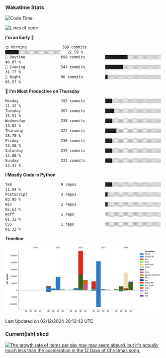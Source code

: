 ### Wakatime Stats
<!--START_SECTION:waka-->
![Code Time](http://img.shields.io/badge/Code%20Time-2%2C966%20hrs%2045%20mins-blue)

![Lines of code](https://img.shields.io/badge/From%20Hello%20World%20I%27ve%20Written-1.0%20million%20lines%20of%20code-blue)

**I'm an Early 🐤** 

```text
🌞 Morning                389 commits         ██████░░░░░░░░░░░░░░░░░░░   22.59 % 
🌆 Daytime                690 commits         ██████████░░░░░░░░░░░░░░░   40.07 % 
🌃 Evening                547 commits         ████████░░░░░░░░░░░░░░░░░   31.77 % 
🌙 Night                  96 commits          █░░░░░░░░░░░░░░░░░░░░░░░░   05.57 % 
```
📅 **I'm Most Productive on Thursday** 

```text
Monday                   195 commits         ███░░░░░░░░░░░░░░░░░░░░░░   11.32 % 
Tuesday                  267 commits         ████░░░░░░░░░░░░░░░░░░░░░   15.51 % 
Wednesday                238 commits         ███░░░░░░░░░░░░░░░░░░░░░░   13.82 % 
Thursday                 322 commits         █████░░░░░░░░░░░░░░░░░░░░   18.70 % 
Friday                   230 commits         ███░░░░░░░░░░░░░░░░░░░░░░   13.36 % 
Saturday                 239 commits         ███░░░░░░░░░░░░░░░░░░░░░░   13.88 % 
Sunday                   231 commits         ███░░░░░░░░░░░░░░░░░░░░░░   13.41 % 
```


**I Mostly Code in Python** 

```text
TeX                      9 repos             ███░░░░░░░░░░░░░░░░░░░░░░   11.84 % 
PostScript               3 repos             █░░░░░░░░░░░░░░░░░░░░░░░░   03.95 % 
Nix                      2 repos             █░░░░░░░░░░░░░░░░░░░░░░░░   02.63 % 
Roff                     1 repo              ░░░░░░░░░░░░░░░░░░░░░░░░░   01.32 % 
CSS                      1 repo              ░░░░░░░░░░░░░░░░░░░░░░░░░   01.32 % 
```



**Timeline**

![Lines of Code chart](https://raw.githubusercontent.com/joshuajeschek/joshuajeschek/main/assets/bar_graph.png)


 Last Updated on 02/12/2024 20:13:42 UTC
<!--END_SECTION:waka-->

### Current(ish) xkcd
<a id="xkcd-a" title="The growth rate of items per day may may seem absurd, but it's actually much less than the acceleration in the 12 Days of Christmas song." href="https://www.xkcd.com" target="_blank">
        <img align="center" id="xkcd-img" src="https://imgs.xkcd.com/comics/advent_calendar_advent_calendar.png" alt="The growth rate of items per day may may seem absurd, but it's actually much less than the acceleration in the 12 Days of Christmas song." height=300 />
</a>
